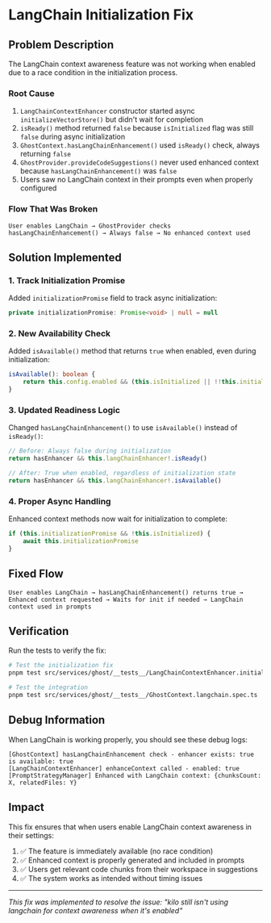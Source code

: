 # LangChain Initialization Fix

## Problem Description

The LangChain context awareness feature was not working when enabled due to a race condition in the initialization process.

### Root Cause

1. `LangChainContextEnhancer` constructor started async `initializeVectorStore()` but didn't wait for completion
2. `isReady()` method returned `false` because `isInitialized` flag was still `false` during async initialization
3. `GhostContext.hasLangChainEnhancement()` used `isReady()` check, always returning `false`
4. `GhostProvider.provideCodeSuggestions()` never used enhanced context because `hasLangChainEnhancement()` was `false`
5. Users saw no LangChain context in their prompts even when properly configured

### Flow That Was Broken

```
User enables LangChain → GhostProvider checks hasLangChainEnhancement() → Always false → No enhanced context used
```

## Solution Implemented

### 1. Track Initialization Promise

Added `initializationPromise` field to track async initialization:

```typescript
private initializationPromise: Promise<void> | null = null
```

### 2. New Availability Check

Added `isAvailable()` method that returns `true` when enabled, even during initialization:

```typescript
isAvailable(): boolean {
    return this.config.enabled && (this.isInitialized || !!this.initializationPromise)
}
```

### 3. Updated Readiness Logic

Changed `hasLangChainEnhancement()` to use `isAvailable()` instead of `isReady()`:

```typescript
// Before: Always false during initialization
return hasEnhancer && this.langChainEnhancer!.isReady()

// After: True when enabled, regardless of initialization state  
return hasEnhancer && this.langChainEnhancer!.isAvailable()
```

### 4. Proper Async Handling

Enhanced context methods now wait for initialization to complete:

```typescript
if (this.initializationPromise && !this.isInitialized) {
    await this.initializationPromise
}
```

## Fixed Flow

```
User enables LangChain → hasLangChainEnhancement() returns true → Enhanced context requested → Waits for init if needed → LangChain context used in prompts
```

## Verification

Run the tests to verify the fix:

```bash
# Test the initialization fix
pnpm test src/services/ghost/__tests__/LangChainContextEnhancer.initialization.spec.ts

# Test the integration
pnpm test src/services/ghost/__tests__/GhostContext.langchain.spec.ts
```

## Debug Information

When LangChain is working properly, you should see these debug logs:

```
[GhostContext] hasLangChainEnhancement check - enhancer exists: true is available: true
[LangChainContextEnhancer] enhanceContext called - enabled: true
[PromptStrategyManager] Enhanced with LangChain context: {chunksCount: X, relatedFiles: Y}
```

## Impact

This fix ensures that when users enable LangChain context awareness in their settings:

1. ✅ The feature is immediately available (no race condition)
2. ✅ Enhanced context is properly generated and included in prompts
3. ✅ Users get relevant code chunks from their workspace in suggestions
4. ✅ The system works as intended without timing issues

---

*This fix was implemented to resolve the issue: "kilo still isn't using langchain for context awareness when it's enabled"*